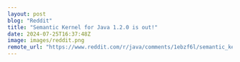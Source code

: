 ```yaml
---
layout: post
blog: "Reddit"
title: "Semantic Kernel for Java 1.2.0 is out!"
date: 2024-07-25T16:37:48Z
image: images/reddit.png
remote_url: "https://www.reddit.com/r/java/comments/1ebzf6l/semantic_kernel_for_java_120_is_out/"
---
```

